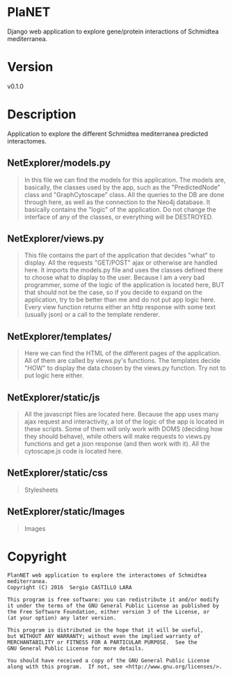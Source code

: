 # PlaNET
Django web application to explore gene/protein interactions of Schmidtea mediterranea.

# Version
v0.1.0

# Description
Application to explore the different Schmidtea mediterranea predicted interactomes.

## NetExplorer/models.py
>In this file we can find the models for this application. The models are, basically, the classes used
by the app, such as the "PredictedNode" class and "GraphCytoscape" class. All the queries to the DB are done
through here, as well as the connection to the Neo4j database. It basically contains the "logic" of the application.
Do not change the interface of any of the classes, or everything will be DESTROYED.

## NetExplorer/views.py
>This file contains the part of the application that decides "what" to display. All the requests "GET/POST" ajax or otherwise
are handled here. It imports the models.py file and uses the classes defined there to choose what to display to the user. Because
I am a very bad programmer, some of the logic of the application is located here, BUT that should not be the case, so if you decide to expand on the application, try to be better than me and do not put app logic here. Every view function returns either an http response with some text (usually json) or a call to the template renderer.

## NetExplorer/templates/
> Here we can find the HTML of the different pages of the application. All of them are called by views.py's functions. The templates decide "HOW" to display the data chosen by the views.py function. Try not to put logic here either.

## NetExplorer/static/js
> All the javascript files are located here. Because the app uses many ajax request and interactivity, a lot of the logic of the app is located in these scripts. Some of them will only work with DOMS (deciding how they should behave), while others will make requests to views.py functions and get a json response (and then work with it). All the cytoscape.js code is located here.

## NetExplorer/static/css
> Stylesheets

## NetExplorer/static/Images
> Images


# Copyright
```
PlanNET web application to explore the interactomes of Schmidtea mediterranea.
Copyright (C) 2016  Sergio CASTILLO LARA

This program is free software: you can redistribute it and/or modify
it under the terms of the GNU General Public License as published by
the Free Software Foundation, either version 3 of the License, or
(at your option) any later version.

This program is distributed in the hope that it will be useful,
but WITHOUT ANY WARRANTY; without even the implied warranty of
MERCHANTABILITY or FITNESS FOR A PARTICULAR PURPOSE.  See the
GNU General Public License for more details.

You should have received a copy of the GNU General Public License
along with this program.  If not, see <http://www.gnu.org/licenses/>.
```

